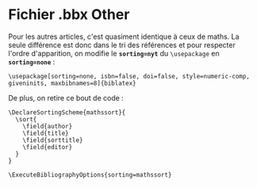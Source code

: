 # Fichier .bbx Other
Pour les autres articles, c'est quasiment identique à ceux de maths. La seule différence est donc dans le tri des références et pour respecter l'ordre d'apparition, on modifie le **`sorting=nyt`** du `\usepackage` en **`sorting=none`** :
```TeX
\usepackage[sorting=none, isbn=false, doi=false, style=numeric-comp, giveninits, maxbibnames=8]{biblatex}
```
De plus, on retire ce bout de code :
```TeX
\DeclareSortingScheme{mathssort}{
  \sort{
    \field{author}
    \field{title}
    \field{sorttitle}
    \field{editor}
  }
}

\ExecuteBibliographyOptions{sorting=mathssort}
```